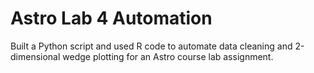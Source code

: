 # Astro Lab 4 Automation
Built a Python script and used R code to automate data cleaning and 2-dimensional wedge plotting for an Astro course lab assignment.
